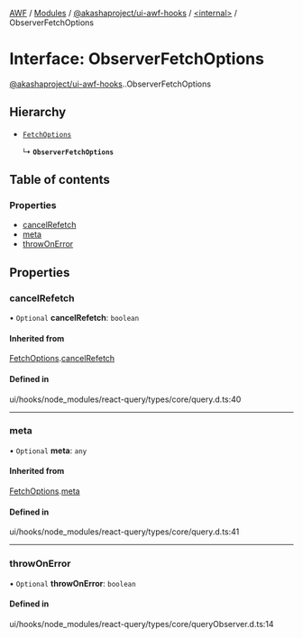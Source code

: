 [AWF](../README.md) / [Modules](../modules.md) / [@akashaproject/ui-awf-hooks](../modules/akashaproject_ui_awf_hooks.md) / [<internal\>](../modules/akashaproject_ui_awf_hooks._internal_.md) / ObserverFetchOptions

# Interface: ObserverFetchOptions

[@akashaproject/ui-awf-hooks](../modules/akashaproject_ui_awf_hooks.md).[<internal>](../modules/akashaproject_ui_awf_hooks._internal_.md).ObserverFetchOptions

## Hierarchy

- [`FetchOptions`](akashaproject_ui_awf_hooks._internal_.FetchOptions.md)

  ↳ **`ObserverFetchOptions`**

## Table of contents

### Properties

- [cancelRefetch](akashaproject_ui_awf_hooks._internal_.ObserverFetchOptions.md#cancelrefetch)
- [meta](akashaproject_ui_awf_hooks._internal_.ObserverFetchOptions.md#meta)
- [throwOnError](akashaproject_ui_awf_hooks._internal_.ObserverFetchOptions.md#throwonerror)

## Properties

### cancelRefetch

• `Optional` **cancelRefetch**: `boolean`

#### Inherited from

[FetchOptions](akashaproject_ui_awf_hooks._internal_.FetchOptions.md).[cancelRefetch](akashaproject_ui_awf_hooks._internal_.FetchOptions.md#cancelrefetch)

#### Defined in

ui/hooks/node_modules/react-query/types/core/query.d.ts:40

___

### meta

• `Optional` **meta**: `any`

#### Inherited from

[FetchOptions](akashaproject_ui_awf_hooks._internal_.FetchOptions.md).[meta](akashaproject_ui_awf_hooks._internal_.FetchOptions.md#meta)

#### Defined in

ui/hooks/node_modules/react-query/types/core/query.d.ts:41

___

### throwOnError

• `Optional` **throwOnError**: `boolean`

#### Defined in

ui/hooks/node_modules/react-query/types/core/queryObserver.d.ts:14
